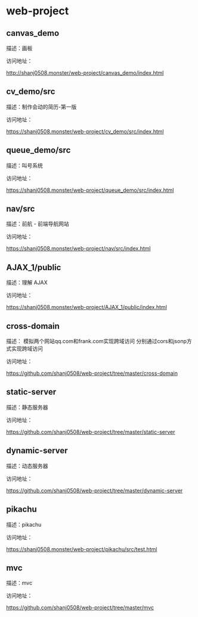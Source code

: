 # web-project

## canvas_demo

描述：画板

访问地址：

http://shanj0508.monster/web-project/canvas_demo/index.html

## cv_demo/src

描述：制作会动的简历-第一版

访问地址：

https://shanj0508.monster/web-project/cv_demo/src/index.html

## queue_demo/src

描述：叫号系统

访问地址：

https://shanj0508.monster/web-project/queue_demo/src/index.html

## nav/src

描述：前航 - 前端导航网站

访问地址：

https://shanj0508.monster/web-project/nav/src/index.html

## AJAX_1/public

描述：理解 AJAX

访问地址：

https://shanj0508.monster/web-project/AJAX_1/public/index.html

## cross-domain

描述：
模拟两个网站qq.com和frank.com实现跨域访问
分别通过cors和jsonp方式实现跨域访问

访问地址：

https://github.com/shanj0508/web-project/tree/master/cross-domain

## static-server

描述：静态服务器

访问地址：

https://github.com/shanj0508/web-project/tree/master/static-server

## dynamic-server

描述：动态服务器

访问地址：

https://github.com/shanj0508/web-project/tree/master/dynamic-server

## pikachu

描述：pikachu

访问地址：

https://shanj0508.monster/web-project/pikachu/src/test.html

## mvc

描述：mvc

访问地址：

https://github.com/shanj0508/web-project/tree/master/mvc


